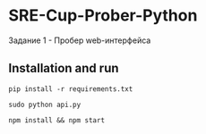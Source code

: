 # SRE-Cup-Prober-Python
Задание 1 - Пробер web-интерфейса

## Installation and run
  `pip install -r requirements.txt`

  `sudo python api.py`

  `npm install && npm start`
